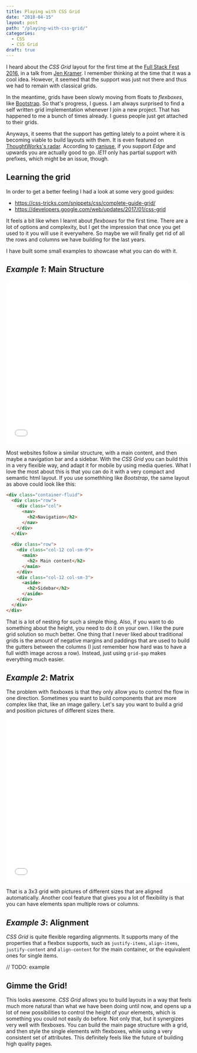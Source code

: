 ```yaml
---
title: Playing with CSS Grid
date: "2018-04-15"
layout: post
path: "/playing-with-css-grid/"
categories:
  - CSS
  - CSS Grid
draft: true
---
```


I heard about the _CSS Grid_ layout for the first time at the [Full Stack Fest 2016](https://2016.fullstackfest.com/), in a talk from [Jen Kramer](http://www.jenkramer.org/). I remember thinking at the time that it was a cool idea. However, it seemed that the support was just not there and thus we had to remain with classical grids.

In the meantime, grids have been slowly moving from floats to _flexboxes_, like [Bootstrap](https://getbootstrap.com/). So that's progress, I guess. I am always surprised to find a self written grid implementation whenever I join a new project. That has happened to me a bunch of times already. I guess people just get attached to their grids.

Anyways, it seems that the support has getting lately to a point where it is becoming viable to build layouts with them. It is even featured on [ThoughtWorks's radar](https://www.thoughtworks.com/radar/languages-and-frameworks/css-grid-layout). According to [caniuse](https://caniuse.com/#feat=css-grid), if you support _Edge_ and upwards you are actually good to go. _IE11_ only has partial support with prefixes, which might be an issue, though.

## Learning the grid

In order to get a better feeling I had a look at some very good guides:

- https://css-tricks.com/snippets/css/complete-guide-grid/
- https://developers.google.com/web/updates/2017/01/css-grid

It feels a bit like when I learnt about _flexboxes_ for the first time. There are a lot of options and complexity, but I get the impression that once you get used to it you will use it everywhere. So maybe we will finally get rid of all the rows and columns we have building for the last years.

I have built some small examples to showcase what you can do with it.

## _Example 1_: Main Structure

<iframe height='445' scrolling='no' title='Main + Sidebar layout' src='//codepen.io/sirech/embed/wmLbby/?height=365&theme-id=0&default-tab=result&embed-version=2' frameborder='no' allowtransparency='true' allowfullscreen='true' style='width: 100%;'>See the Pen <a href='https://codepen.io/sirech/pen/wmLbby/'>Main + Sidebar layout</a> by Mario Fernández (<a href='https://codepen.io/sirech'>@sirech</a>) on <a href='https://codepen.io'>CodePen</a>.
</iframe>

Most websites follow a similar structure, with a main content, and then maybe a navigation bar and a sidebar. With the _CSS Grid_ you can build this in a very flexible way, and adapt it for mobile by using media queries. What I love the most about this is that you can do it with a very compact and semantic html layout. If you use somethhing like _Bootstrap_, the same layout as above could look like this:

```html
<div class="container-fluid">
  <div class="row">
    <div class="col">
      <nav>
        <h2>Navigation</h2>
      </nav>
    </div>
  </div>
  
  <div class="row">
    <div class="col-12 col-sm-9">
      <main>
        <h2> Main content</h2>
      </main>
    </div>
    <div class="col-12 col-sm-3">
      <aside>
        <h2>Sidebar</h2>
      </aside>
    </div>
  </div>
</div>
```

That is a lot of nesting for such a simple thing. Also, if you want to do something about the height, you need to do it on your own. I like the pure grid solution so much better. One thing that I never liked about traditional grids is the amount of negative margins and paddings that are used to build the gutters between the columns (I just remember how hard was to have a full width image across a row). Instead, just using `grid-gap` makes everything much easier.

## _Example 2_: Matrix

The problem with flexboxes is that they only allow you to control the flow in one direction. Sometimes you want to build components that are more complex like that, like an image gallery. Let's say you want to build a grid and position pictures of different sizes there.

<iframe height='445' scrolling='no' title='3 by 3 Grid' src='//codepen.io/sirech/embed/mxZYQR/?height=438&theme-id=0&default-tab=result&embed-version=2' frameborder='no' allowtransparency='true' allowfullscreen='true' style='width: 100%;'>See the Pen <a href='https://codepen.io/sirech/pen/mxZYQR/'>3 by 3 Grid</a> by Mario Fernández (<a href='https://codepen.io/sirech'>@sirech</a>) on <a href='https://codepen.io'>CodePen</a>.
</iframe>

That is a 3x3 grid with pictures of different sizes that are aligned automatically. Another cool feature that gives you a lot of flexibility is that you can have elements span multiple rows or columns.

## _Example 3_: Alignment

_CSS Grid_ is quite flexible regarding alignments. It supports many of the properties that a flexbox supports, such as `justify-items`, `align-items`, `justify-content` and `align-content` for the main container, or the equivalent ones for single items.

// TODO: example

## Gimme the Grid!

This looks awesome. _CSS Grid_ allows you to build layouts in a way that feels much more natural than what we have been doing until now, and opens up a lot of new possibilities to control the height of your elements, which is something you could not easily do before. Not only that, but it synergizes very well with flexboxes. You can build the main page structure with a grid, and then style the single elements with flexboxes, while using a very consistent set of attributes. This definitely feels like the future of building high quality pages.


